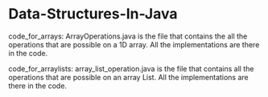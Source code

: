 # Data-Structures-In-Java
code_for_arrays:
    ArrayOperations.java is the file that contains the all the operations that are possible on a 1D array. All the implementations are there in the code.

code_for_arraylists:
    array_list_operation.java is the file that contains all the operations that are possible on an array List. All the implementations are there in the code.

